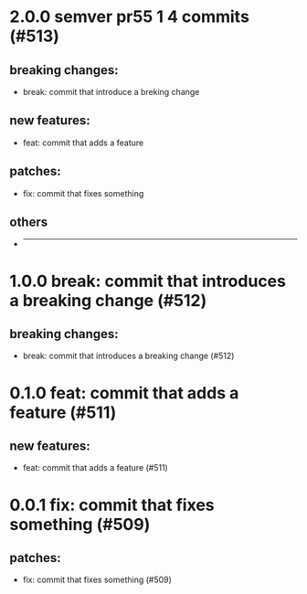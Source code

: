 # 2.0.0 semver pr55 1 4 commits (#513)

## breaking changes:
* break: commit that introduce a breking change
## new features:
* feat: commit that adds a feature
## patches:
* fix: commit that fixes something
## others
* ---------

# 1.0.0 break: commit that introduces a breaking change (#512)

## breaking changes:
* break: commit that introduces a breaking change (#512)

# 0.1.0 feat: commit that adds a feature (#511)

## new features:
* feat: commit that adds a feature (#511)

# 0.0.1 fix: commit that fixes something (#509)

## patches:
* fix: commit that fixes something (#509)

